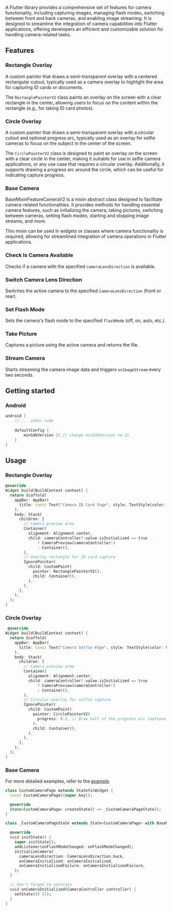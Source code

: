 A Flutter library provides a comprehensive set of features for camera functionality,
including capturing images, managing flash modes, switching between front and back cameras, and
enabling image streaming.
It is designed to streamline the integration of camera capabilities into Flutter applications,
offering developers an efficient and customizable solution for handling camera-related tasks.

## Features

### Rectangle Overlay

A custom painter that draws a semi-transparent overlay with a centered rectangular cutout,
typically used as a camera overlay to highlight the area for capturing ID cards or documents.

The `RectanglePainterV2` class paints an overlay on the screen with a clear rectangle in the center,
allowing users to focus on the content within the rectangle (e.g., for taking ID card photos).

### Circle Overlay

A custom painter that draws a semi-transparent overlay with a circular cutout and optional progress
arc,
typically used as an overlay for selfie cameras to focus on the subject in the center of the screen.

The `CirclePainterV2` class is designed to paint an overlay on the screen with a clear circle in the
center,
making it suitable for use in selfie camera applications, or any use case that requires a circular
overlay.
Additionally, it supports drawing a progress arc around the circle, which can be useful for
indicating capture progress.

### Base Camera

BaseMixinFeatureCameraV2 is a mixin abstract class designed to facilitate camera-related
functionalities.
It provides methods for handling essential camera features, such as initializing the camera, taking
pictures,
switching between cameras, setting flash modes, starting and stopping image streams, and more.

This mixin can be used in widgets or classes where camera functionality is required, allowing for
streamlined integration of camera operations in Flutter applications.

### Check Is Camera Available

Checks if a camera with the specified `cameraLensDirection` is available.

### Switch Camera Lens Direction

Switches the active camera to the specified `CameraLensDirection` (front or rear).

### Set Flash Mode

Sets the camera's flash mode to the specified `flashMode` (off, on, auto, etc.).

### Take Picture

Captures a picture using the active camera and returns the file.

### Stream Camera

Starts streaming the camera image data and triggers `onImageStream` every two seconds.

## Getting started

### Android

```gradle
android {
    // ... other code
    
    defaultConfig {
        minSdkVersion 21 // change minSdkVersion to 21
    }
}
```

## Usage

### Rectangle Overlay

```dart
@override
Widget build(BuildContext context) {
  return Scaffold(
    appBar: AppBar(
      title: const Text("Camera ID Card Page", style: TextStyle(color: Colors.black)),
    ),
    body: Stack(
      children: [
        // Camera preview area
        Container(
          alignment: Alignment.center,
          child: cameraController?.value.isInitialized == true
              ? CameraPreview(cameraController!)
              : Container(),
        ),
        // Overlay rectangle for ID card capture
        IgnorePointer(
          child: CustomPaint(
            painter: RectanglePainterV2(),
            child: Container(),
          ),
        ),
      ],
    ),
  );
}
```

### Circle Overlay

```dart
 @override
Widget build(BuildContext context) {
  return Scaffold(
    appBar: AppBar(
      title: const Text("Camera Selfie Page", style: TextStyle(color: Colors.black)),
    ),
    body: Stack(
      children: [
        // Camera preview area
        Container(
          alignment: Alignment.center,
          child: cameraController?.value.isInitialized == true
              ? CameraPreview(cameraController!)
              : Container(),
        ),
        // Circular overlay for selfie capture
        IgnorePointer(
          child: CustomPaint(
            painter: CirclePainterV2(
              progress: 0.5, // Draw half of the progress arc (optional)
            ),
            child: Container(),
          ),
        ),
      ],
    ),
  );
}
```

### Base Camera

For more detailed examples, refer to the [example](https://github.com/fadlurahmanfdev/flutter_feature_camera/blob/master/example/lib/presentation).

```dart
class CustomCameraPage extends StatefulWidget {
  const CustomCameraPage({super.key});

  @override
  State<CustomCameraPage> createState() => _CustomCameraPageState();
}

class _CustomCameraPageState extends State<CustomCameraPage> with BaseMixinFeatureCameraV2 {

  @override
  void initState() {
    super.initState();
    addListener(onFlashModeChanged: onFlashModeChanged);
    initializeCamera(
      cameraLensDirection: CameraLensDirection.back,
      onCameraInitialized: onCameraInitialized,
      onCameraInitializedFailure: onCameraInitializedFailure,
    );
  }

  // don't forget to setstate
  void onCameraInitialized(CameraController controller) {
    setState(() {});
  }
}
```
